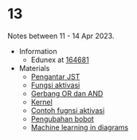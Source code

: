 # 13
Notes between 11 - 14 Apr 2023.

- Information
  + Edunex at [164681](https://edunex.itb.ac.id/courses/44705/preview/165643)
- Materials
  + [Pengantar JST](20230411-0.jpeg)
  + [Fungsi aktivasi](20230411-1.jpeg)
  + [Gerbang OR dan AND](20230411-2.jpeg)
  + [Kernel](20230411-3.jpeg)
  + [Contoh fugnsi aktivasi](20230411-4.jpeg)
  + [Pengubahan bobot](20230411-5.jpeg)
  + [Machine learning in diagrams](https://doi.org/10.5281/zenodo.7816244)
